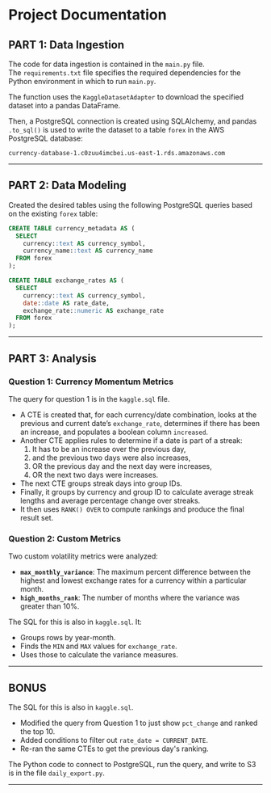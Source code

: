
# Project Documentation

## PART 1: Data Ingestion

The code for data ingestion is contained in the `main.py` file.  
The `requirements.txt` file specifies the required dependencies for the Python environment in which to run `main.py`.

The function uses the `KaggleDatasetAdapter` to download the specified dataset into a pandas DataFrame.

Then, a PostgreSQL connection is created using SQLAlchemy, and pandas `.to_sql()` is used to write the dataset to a table `forex` in the AWS PostgreSQL database:

```
currency-database-1.c0zuu4imcbei.us-east-1.rds.amazonaws.com
```

---

## PART 2: Data Modeling

Created the desired tables using the following PostgreSQL queries based on the existing `forex` table:

```sql
CREATE TABLE currency_metadata AS (
  SELECT 
    currency::text AS currency_symbol,
    currency_name::text AS currency_name
  FROM forex
);

CREATE TABLE exchange_rates AS (
  SELECT
    currency::text AS currency_symbol,
    date::date AS rate_date,
    exchange_rate::numeric AS exchange_rate
  FROM forex
);
```

---

## PART 3: Analysis

### Question 1: Currency Momentum Metrics

The query for question 1 is in the `kaggle.sql` file.

- A CTE is created that, for each currency/date combination, looks at the previous and current date’s `exchange_rate`, determines if there has been an increase, and populates a boolean column `increased`.
- Another CTE applies rules to determine if a date is part of a streak:
  1. It has to be an increase over the previous day,
  2. and the previous two days were also increases,
  3. OR the previous day and the next day were increases,
  4. OR the next two days were increases.
- The next CTE groups streak days into group IDs.
- Finally, it groups by currency and group ID to calculate average streak lengths and average percentage change over streaks.
- It then uses `RANK() OVER` to compute rankings and produce the final result set.

### Question 2: Custom Metrics

Two custom volatility metrics were analyzed:

- **`max_monthly_variance`**: The maximum percent difference between the highest and lowest exchange rates for a currency within a particular month.
- **`high_months_rank`**: The number of months where the variance was greater than 10%.

The SQL for this is also in `kaggle.sql`. It:

- Groups rows by year-month.
- Finds the `MIN` and `MAX` values for `exchange_rate`.
- Uses those to calculate the variance measures.

---

## BONUS

The SQL for this is also in `kaggle.sql`.

- Modified the query from Question 1 to just show `pct_change` and ranked the top 10.
- Added conditions to filter out `rate_date = CURRENT_DATE`.
- Re-ran the same CTEs to get the previous day's ranking.

The Python code to connect to PostgreSQL, run the query, and write to S3 is in the file `daily_export.py`.

---
